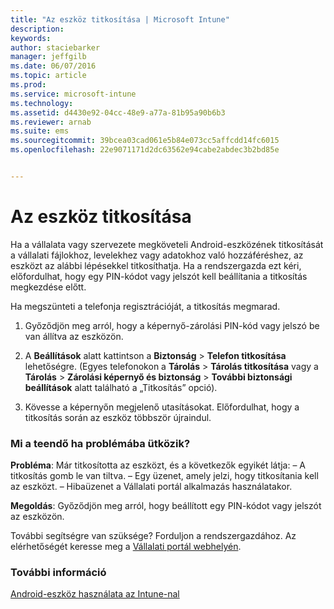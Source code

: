```yaml
---
title: "Az eszköz titkosítása | Microsoft Intune"
description: 
keywords: 
author: staciebarker
manager: jeffgilb
ms.date: 06/07/2016
ms.topic: article
ms.prod: 
ms.service: microsoft-intune
ms.technology: 
ms.assetid: d4430e92-04cc-48e9-a77a-81b95a90b6b3
ms.reviewer: arnab
ms.suite: ems
ms.sourcegitcommit: 39bcea03cad061e5b84e073cc5affcdd14fc6015
ms.openlocfilehash: 22e9071171d2dc63562e94cabe2abdec3b2bd85e


---
```



# Az eszköz titkosítása

Ha a vállalata vagy szervezete megköveteli Android-eszközének titkosítását a vállalati fájlokhoz, levelekhez vagy adatokhoz való hozzáféréshez, az eszközt az alábbi lépésekkel titkosíthatja. Ha a rendszergazda ezt kéri, előfordulhat, hogy egy PIN-kódot vagy jelszót kell beállítania a titkosítás megkezdése előtt.

Ha megszünteti a telefonja regisztrációját, a titkosítás megmarad. 

1.  Győződjön meg arról, hogy a képernyő-zárolási PIN-kód vagy jelszó be van állítva az eszközön. 

2.  A **Beállítások** alatt kattintson a **Biztonság** &gt; **Telefon titkosítása** lehetőségre.
    (Egyes telefonokon a **Tárolás** &gt; **Tárolás titkosítása** vagy a **Tárolás** &gt; **Zárolási képernyő és biztonság** &gt; **További biztonsági beállítások** alatt található a „Titkosítás” opció).

3.  Kövesse a képernyőn megjelenő utasításokat. Előfordulhat, hogy a titkosítás során az eszköz többször újraindul.

### Mi a teendő ha problémába ütközik?
**Probléma**: Már titkosította az eszközt, és a következők egyikét látja: – A titkosítás gomb le van tiltva.
– Egy üzenet, amely jelzi, hogy titkosítania kell az eszközt.
– Hibaüzenet a Vállalati portál alkalmazás használatakor.

**Megoldás**: Győződjön meg arról, hogy beállított egy PIN-kódot vagy jelszót az eszközön.

További segítségre van szüksége? Forduljon a rendszergazdához. Az elérhetőségét keresse meg a [Vállalati portál webhelyén](http://portal.manage.microsoft.com).

### További információ
[Android-eszköz használata az Intune-nal](using-your-android-device-with-intune.md)




<!--HONumber=Jun16_HO4-->


